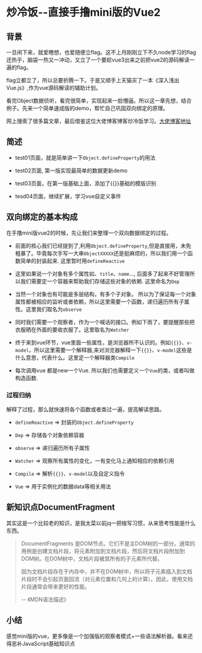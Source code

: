 # 炒冷饭--直接手撸mini版的Vue2

## 背景
一旦闲下来，就爱瞎想，也爱随便立flag。这不上月刚刚立下不久node学习的flag还热乎，脑袋一热又一冲动，又立了一个要趁vue3出来之前把vue2的源码解读一遍的flag。

flag立都立了，所以总要折腾一下。于是又顺手上天猫买了一本《深入浅出Vue.js》,作为vue源码解读的辅助计划。

看完Object数据侦听，看完很简单，实现起来一脸懵逼。所以这一章先想，结合例子。先来一个简单速成版的demo，帮忙自己巩固双向绑定的原理。

网上搜索了很多篇文章，最后借鉴这位大佬博客博客炒冷饭学习。[大佬博客地址](http://www.cnblogs.com/canfoo/p/6891868.html)

## 简述

+ test01页面，就是简单讲一下`Object.defineProperty`的用法
  
+ test02页面, 第一版实现最简单的数据更新demo

+ test03页面，在第一版基础上面，添加了{{}}基础的模版识别
  
+ tesd04页面，继续扩展，学习vue自定义事件

## 双向绑定的基本构成

在手撸mini版vue2的时候，先让我们来整理一个双向数据绑定的过程。

+ 前面的核心我们已经提到了,利用`Object.defineProperty`,但是直接用，未免粗暴了。毕竟每次手写一大串`ObjectXXXXX`还是挺麻烦的，所以我们用一个函数简单的封装起来. 这里暂时用`defineReactive`

+ 这里如果说一个对象有多个属性如、`title`、`name`..., 后面多了起来不好管理所以我们需要定一个容器来帮助我们存储这些对象的依赖. 这里命名为`Dep`

+ 当然一个对象也有可能是多层结构，有多个子对象。 所以为了保证每一个对象属性都被相应的监听或者依赖，所以这里需要一个函数，递归遍历所有子属性。这里我们取名为`observe`

+ 同时我们需要一个观察者，作为一个喊话的接口。例如下雨了，要提醒那些把衣服晒在外面的要收衣服了。这里取名为`Watcher`

+ 终于来到vue环节，vue里面一些属性，是浏览器所不认识的。例如`{{}}`、`v-model`，所以这里需要一个解释器,来对浏览器解释一下`{{}}`、`v-model`这些是什么意思，代表什么。这里定一个解释器类`Compile`
  
+ 每次调用vue 都是new一个Vue. 所以我们也需要定义一个`Vue`的类，或者叫做构造函数.

### 过程归纳
解释了过程，那么就快速将各个函数或者类过一遍，提高解读思路。

+ `defineReactive` => 封装的`Object.defineProperty`
  
+ `Dep` => 存储各个对象依赖容器

+ `observe` => 递归遍历所有子属性
  
+ `Watcher` => 观察所有属性的变化，一有变化马上通知相应的依赖引用

+ `Compile` => 解析`{{}}`、`v-model`以及自定义指令

+ `Vue` => 用于实例化的数据data等相关用法

## 新知识点DocumentFragment

其实这是一个比较老的知识，是我太菜以前jq一把梭写习惯，从来思考性能是什么东西。

> DocumentFragments 是DOM节点。它们不是主DOM树的一部分。通常的用例是创建文档片段，将元素附加到文档片段，然后将文档片段附加到DOM树。在DOM树中，文档片段被其所有的子元素所代替。
> 
> 因为文档片段存在于内存中，并不在DOM树中，所以将子元素插入到文档片段时不会引起页面回流（对元素位置和几何上的计算）。因此，使用文档片段通常会带来更好的性能。
>
> -- 《MDN语法描述》

## 小结
感觉mini版的vue，更多像是一个加强版的观察者模式+一些语法解析器。看来还得恶补JavaScript基础知识点

